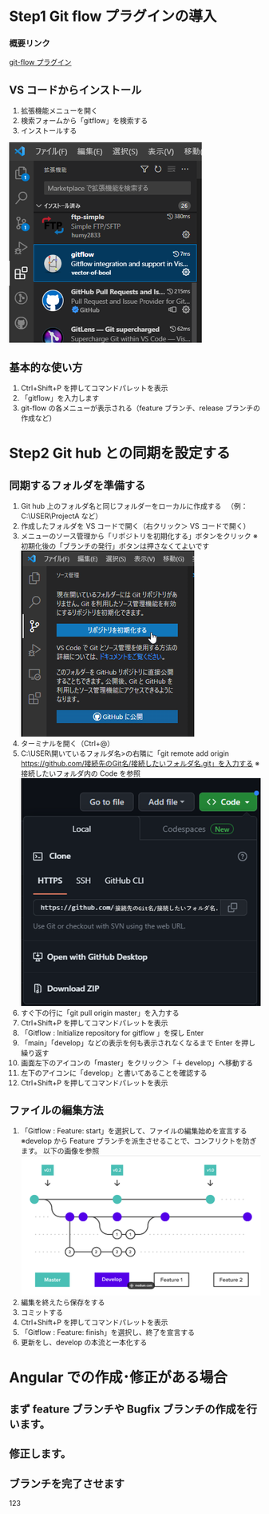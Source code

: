 # Step1 Git flow プラグインの導入

### 概要リンク

[git-flow プラグイン](https://marketplace.visualstudio.com/items?itemName=vector-of-bool.gitflow)

## VS コードからインストール

1. 拡張機能メニューを開く
1. 検索フォームから「gitflow」を検索する
1. インストールする

![](imgs/2023-06-02-16-30-06.png)

## 基本的な使い方

1. Ctrl+Shift+P を押してコマンドパレットを表示
1. 「gitflow」を入力します
1. git-flow の各メニューが表示される（feature ブランチ、release ブランチの作成など）

# Step2 Git hub との同期を設定する

## 同期するフォルダを準備する

1. Git hub 上のフォルダ名と同じフォルダーをローカルに作成する
   　（例：C:\USER\ProjectA など）
1. 作成したフォルダを VS コードで開く（右クリック＞ VS コードで開く）
1. メニューのソース管理から「リポジトリを初期化する」ボタンをクリック
   ※初期化後の「ブランチの発行」ボタンは押さなくてよいです
   ![](imgs/2023-06-02-17-14-53.png)
1. ターミナルを開く（Ctrl+@）
1. C:\USER\開いているフォルダ名>の右隣に「git remote add origin https://github.com/接続先のGit名/接続したいフォルダ名.git」を入力する
   ※接続したいフォルダ内の Code を参照
   ![](imgs/2023-06-02-17-27-27.png)
1. すぐ下の行に「git pull origin master」を入力する
1. Ctrl+Shift+P を押してコマンドパレットを表示
1. 「Gitflow : Initialize repository for gitflow 」を探し Enter
1. 「main」「develop」などの表示を何も表示されなくなるまで Enter を押し繰り返す
1. 画面左下のアイコンの「master」をクリック＞「＋ develop」へ移動する
1. 左下のアイコンに「develop」と書いてあることを確認する
1. Ctrl+Shift+P を押してコマンドパレットを表示

## ファイルの編集方法

1. 「Gitflow : Feature: start」を選択して、ファイルの編集始めを宣言する
   ※develop から Feature ブランチを派生させることで、コンフリクトを防ぎます。
   以下の画像を参照
   ![](imgs/2023-06-02-16-57-59.png)
1. 編集を終えたら保存をする
1. コミットする
1. Ctrl+Shift+P を押してコマンドパレットを表示
1. 「Gitflow : Feature: finish」を選択し、終了を宣言する
1. 更新をし、develop の本流と一本化する

# Angular での作成･修正がある場合

## まず feature ブランチや Bugfix ブランチの作成を行います。

## 修正します。

## ブランチを完了させます

123

